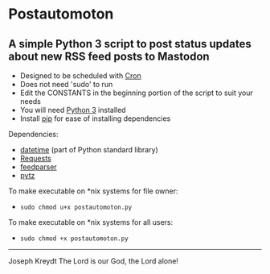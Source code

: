 # Postautomoton
A simple Python 3 script to post status updates about new RSS feed posts to Mastodon
----

- Designed to be scheduled with [Cron](https://crontab.guru/examples.html)
- Does not need 'sudo' to run
- Edit the CONSTANTS in the beginning portion of the script to suit your needs
- You will need [Python 3](https://www.python.org/downloads/) installed
- Install [pip](https://pip.pypa.io/en/stable/installing/) for ease of installing dependencies

Dependencies:
- [datetime](https://docs.python.org/3/library/datetime.html) (part of Python standard library)
- [Requests](https://2.python-requests.org/en/master/user/install/#install)
- [feedparser](https://pypi.org/project/feedparser/)
- [pytz](https://pypi.org/project/pytz/)

To make executable on *nix systems for file owner: 
- `sudo chmod u+x postautomoton.py`

To make executable on *nix systems for all users:
- `sudo chmod +x postautomoton.py`

----
Joseph Kreydt
The Lord is our God, the Lord alone!
